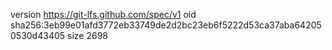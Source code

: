 version https://git-lfs.github.com/spec/v1
oid sha256:3eb99e01afd3772eb33749de2d2bc23eb6f5222d53ca37aba642050530d43405
size 2698
